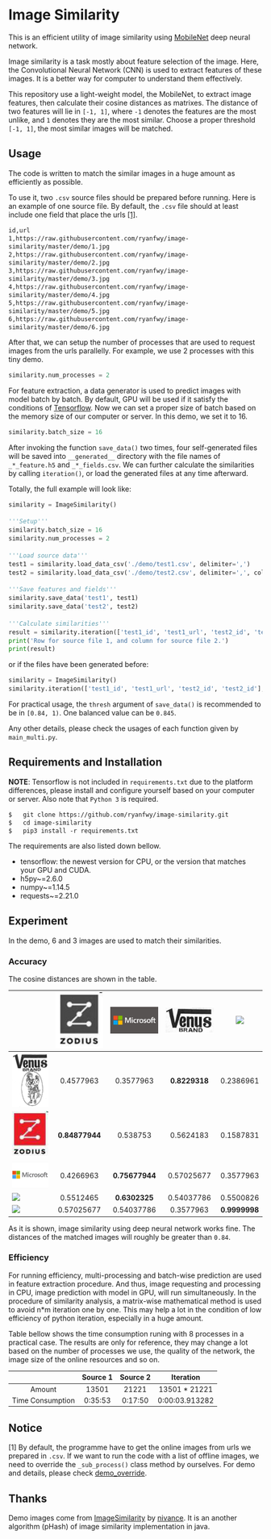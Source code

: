 # Image Similarity

This is an efficient utility of image similarity using [MobileNet](https://arxiv.org/abs/1704.04861) deep neural network.

Image similarity is a task mostly about feature selection of the image. Here, the Convolutional Neural Network (CNN) is used to extract features of these images. It is a better way for computer to understand them effectively.

This repository use a light-weight model, the MobileNet, to extract image features, then calculate their cosine distances as matrixes. The distance of two features will lie in `[-1, 1]`, where `-1` denotes the features are the most unlike, and `1` denotes they are the most similar. Choose a proper threshold `[-1, 1]`, the most similar images will be matched.

## Usage

The code is written to match the similar images in a huge amount as efficiently as possible.

To use it, two `.csv` source files should be prepared before running. Here is an example of one source file. By default, the `.csv` file should at least include one field that place the urls [[1]](#notice).

```text
id,url
1,https://raw.githubusercontent.com/ryanfwy/image-similarity/master/demo/1.jpg
2,https://raw.githubusercontent.com/ryanfwy/image-similarity/master/demo/2.jpg
3,https://raw.githubusercontent.com/ryanfwy/image-similarity/master/demo/3.jpg
4,https://raw.githubusercontent.com/ryanfwy/image-similarity/master/demo/4.jpg
5,https://raw.githubusercontent.com/ryanfwy/image-similarity/master/demo/5.jpg
6,https://raw.githubusercontent.com/ryanfwy/image-similarity/master/demo/6.jpg
```

After that, we can setup the number of processes that are used to request images from the urls parallelly. For example, we use 2 processes with this tiny demo.

```python
similarity.num_processes = 2
```

For feature extraction, a data generator is used to predict images with model batch by batch. By default, GPU will be used if it satisfy the conditions of [Tensorflow](https://www.tensorflow.org/install/gpu). Now we can set a proper size of batch based on the memory size of our computer or server. In this demo, we set it to 16.

```python
similarity.batch_size = 16
```

After invoking the function `save_data()` two times, four self-generated files will be saved into `__generated__` directory with the file names of `_*_feature.h5` and `_*_fields.csv`. We can further calculate the similarities by calling `iteration()`, or load the generated files at any time afterward.

Totally, the full example will look like:

```python
similarity = ImageSimilarity()

'''Setup'''
similarity.batch_size = 16
similarity.num_processes = 2

'''Load source data'''
test1 = similarity.load_data_csv('./demo/test1.csv', delimiter=',')
test2 = similarity.load_data_csv('./demo/test2.csv', delimiter=',', cols=['id', 'url'])

'''Save features and fields'''
similarity.save_data('test1', test1)
similarity.save_data('test2', test2)

'''Calculate similarities'''
result = similarity.iteration(['test1_id', 'test1_url', 'test2_id', 'test2_url'], thresh=0.845)
print('Row for source file 1, and column for source file 2.')
print(result)
```

or if the files have been generated before:

```python
similarity = ImageSimilarity()
similarity.iteration(['test1_id', 'test1_url', 'test2_id', 'test2_id'], thresh=0.845, title1='test1', title2='test2')
```

For practical usage, the `thresh` argument of `save_data()` is recommended to be in `[0.84, 1)`. One balanced value can be `0.845`.

Any other details, please check the usages of each function given by `main_multi.py`.

## Requirements and Installation

**NOTE**: Tensorflow is not included in `requirements.txt` due to the platform differences, please install and configure yourself based on your computer or server. Also note that `Python 3` is required.

```pip
$   git clone https://github.com/ryanfwy/image-similarity.git
$   cd image-similarity
$   pip3 install -r requirements.txt
```

The requirements are also listed down bellow.

- tensorflow: the newest version for CPU, or the version that matches your GPU and CUDA.
- h5py~=2.6.0
- numpy~=1.14.5
- requests~=2.21.0

## Experiment

In the demo, 6 and 3 images are used to match their similarities.

### Accuracy

The cosine distances are shown in the table.

| | <img width="100" src="./demo/7.png"/> | <img width="100" src="./demo/microsoft_1.jpeg"/> | <img width="100" src="./demo/3376719.png"/> | <img width="100" src="./demo/6.jpg"/> |
| --- | :---: | :---: | :---: |  :---: |
| <img width="100" src="./demo/3376720.png"/> | 0.4577963 | 0.3577963 | **0.8229318** | 0.2386961 |
| <img width="100" src="./demo/8.png"/> | **0.84877944** | 0.538753 | 0.5624183 | 0.1587831 |
| <img width="100" src="./demo/microsoft_2.jpg"/> | 0.4266963 | **0.75677944** | 0.57025677 | 0.3577963 |
| <img width="100" src="./demo/4.jpg"/> | 0.5512465 | **0.6302325** | 0.54037786 | 0.5500826 |
| <img width="100" src="./demo/5.jpg"/> | 0.57025677 | 0.54037786 |  0.3577963 |**0.9999998** |

As it is shown, image similarity using deep neural network works fine. The distances of the matched images will roughly be greater than `0.84`.

### Efficiency

For running efficiency, multi-processing and batch-wise prediction are used in feature extraction procedure. And thus, image requesting and processing in CPU, image prediction with model in GPU, will run simultaneously. In the procedure of similarity analysis, a matrix-wise mathematical method is used to avoid n*m iteration one by one. This may help a lot in the condition of low efficiency of python iteration, especially in a huge amount.

Table bellow shows the time consumption runing with 8 processes in a practical case. The results are only for reference, they may change a lot based on the number of processes we use, the quality of the network, the image size of the online resources and so on.

|  | Source 1 | Source 2 | Iteration |
| :---: | :---: | :---: | :---: |
| Amount | 13501 | 21221 | 13501 * 21221 |
| Time Consumption | 0:35:53 | 0:17:50 | 0:00:03.913282 |

## Notice

[1] By default, the programme have to get the online images from urls we prepared in `.csv`. If we want to run the code with a list of offline images, we need to override the `_sub_process()` class method by ourselves. For demo and details, please check [demo_override](./demo_override).


## Thanks

Demo images come from [ImageSimilarity](https://github.com/nivance/image-similarity) by [nivance](https://github.com/nivance). It is an another algorithm (pHash) of image similarity implementation in java.
